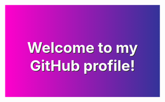 <div style="background: linear-gradient(to right, #ff00cc, #333399); 
            animation: gradient 10s ease infinite; 
            height: 300px; 
            display: flex; 
            justify-content: center; 
            align-items: center;">
  <h1 style="color: white; 
             text-shadow: 2px 2px #333; 
             font-size: 3rem; 
             text-align: center;">
    Welcome to my GitHub profile!
  </h1>
</div>

<style>
  @keyframes gradient {
    0% {
      background-position: 0% 50%;
    }
    50% {
      background-position: 100% 50%;
    }
    100% {
      background-position: 0% 50%;
    }
  }
</style>
